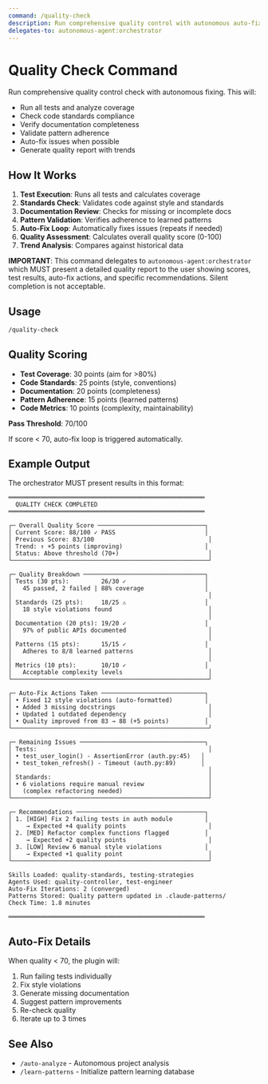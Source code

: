 ```yaml
---
command: /quality-check
description: Run comprehensive quality control with autonomous auto-fixing
delegates-to: autonomous-agent:orchestrator
---
```


# Quality Check Command

Run comprehensive quality control check with autonomous fixing. This will:

- Run all tests and analyze coverage
- Check code standards compliance
- Verify documentation completeness
- Validate pattern adherence
- Auto-fix issues when possible
- Generate quality report with trends

## How It Works

1. **Test Execution**: Runs all tests and calculates coverage
2. **Standards Check**: Validates code against style and standards
3. **Documentation Review**: Checks for missing or incomplete docs
4. **Pattern Validation**: Verifies adherence to learned patterns
5. **Auto-Fix Loop**: Automatically fixes issues (repeats if needed)
6. **Quality Assessment**: Calculates overall quality score (0-100)
7. **Trend Analysis**: Compares against historical data

**IMPORTANT**: This command delegates to `autonomous-agent:orchestrator` which MUST present a detailed quality report to the user showing scores, test results, auto-fix actions, and specific recommendations. Silent completion is not acceptable.

## Usage

```bash
/quality-check
```

## Quality Scoring

- **Test Coverage**: 30 points (aim for >80%)
- **Code Standards**: 25 points (style, conventions)
- **Documentation**: 20 points (completeness)
- **Pattern Adherence**: 15 points (learned patterns)
- **Code Metrics**: 10 points (complexity, maintainability)

**Pass Threshold**: 70/100

If score < 70, auto-fix loop is triggered automatically.

## Example Output

The orchestrator MUST present results in this format:

```
═══════════════════════════════════════════════════════
  QUALITY CHECK COMPLETED
═══════════════════════════════════════════════════════

┌─ Overall Quality Score ──────────────────────────────┐
│ Current Score: 88/100 ✓ PASS                         │
│ Previous Score: 83/100                                │
│ Trend: ↑ +5 points (improving)                       │
│ Status: Above threshold (70+)                         │
└───────────────────────────────────────────────────────┘

┌─ Quality Breakdown ──────────────────────────────────┐
│ Tests (30 pts):         26/30 ✓                      │
│   45 passed, 2 failed | 88% coverage                 │
│                                                       │
│ Standards (25 pts):     18/25 ⚠                      │
│   18 style violations found                           │
│                                                       │
│ Documentation (20 pts): 19/20 ✓                      │
│   97% of public APIs documented                       │
│                                                       │
│ Patterns (15 pts):      15/15 ✓                      │
│   Adheres to 8/8 learned patterns                     │
│                                                       │
│ Metrics (10 pts):       10/10 ✓                      │
│   Acceptable complexity levels                        │
└───────────────────────────────────────────────────────┘

┌─ Auto-Fix Actions Taken ─────────────────────────────┐
│ • Fixed 12 style violations (auto-formatted)         │
│ • Added 3 missing docstrings                          │
│ • Updated 1 outdated dependency                       │
│ • Quality improved from 83 → 88 (+5 points)          │
└───────────────────────────────────────────────────────┘

┌─ Remaining Issues ───────────────────────────────────┐
│ Tests:                                                │
│ • test_user_login() - AssertionError (auth.py:45)   │
│ • test_token_refresh() - Timeout (auth.py:89)       │
│                                                       │
│ Standards:                                            │
│ • 6 violations require manual review                  │
│   (complex refactoring needed)                        │
└───────────────────────────────────────────────────────┘

┌─ Recommendations ────────────────────────────────────┐
│ 1. [HIGH] Fix 2 failing tests in auth module         │
│    → Expected +4 quality points                       │
│ 2. [MED] Refactor complex functions flagged          │
│    → Expected +2 quality points                       │
│ 3. [LOW] Review 6 manual style violations            │
│    → Expected +1 quality point                        │
└───────────────────────────────────────────────────────┘

Skills Loaded: quality-standards, testing-strategies
Agents Used: quality-controller, test-engineer
Auto-Fix Iterations: 2 (converged)
Patterns Stored: Quality pattern updated in .claude-patterns/
Check Time: 1.8 minutes

═══════════════════════════════════════════════════════
```

## Auto-Fix Details

When quality < 70, the plugin will:
1. Run failing tests individually
2. Fix style violations
3. Generate missing documentation
4. Suggest pattern improvements
5. Re-check quality
6. Iterate up to 3 times

## See Also

- `/auto-analyze` - Autonomous project analysis
- `/learn-patterns` - Initialize pattern learning database
